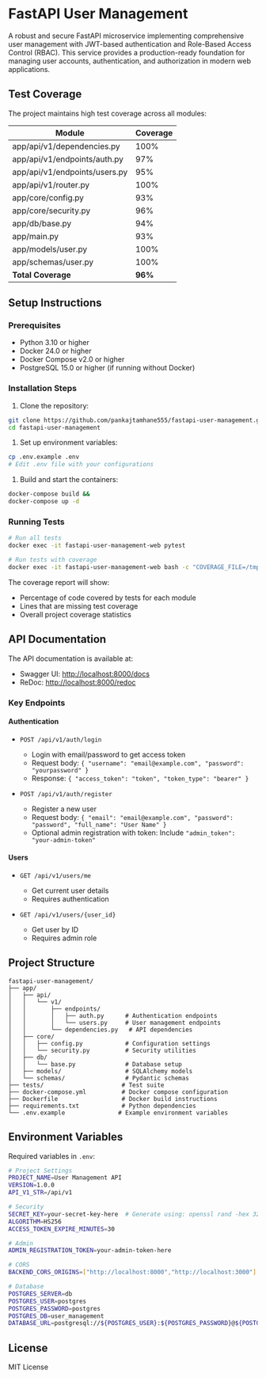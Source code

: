 # FastAPI User Management

A robust and secure FastAPI microservice implementing comprehensive user management with JWT-based authentication and Role-Based Access Control (RBAC). This service provides a production-ready foundation for managing user accounts, authentication, and authorization in modern web applications.

## Test Coverage

The project maintains high test coverage across all modules:

| Module                      | Coverage |
|----------------------------|----------|
| app/api/v1/dependencies.py | 100%     |
| app/api/v1/endpoints/auth.py| 97%      |
| app/api/v1/endpoints/users.py| 95%      |
| app/api/v1/router.py       | 100%     |
| app/core/config.py         | 93%      |
| app/core/security.py       | 96%      |
| app/db/base.py            | 94%      |
| app/main.py               | 93%      |
| app/models/user.py        | 100%     |
| app/schemas/user.py       | 100%     |
| **Total Coverage**        | **96%**  |

## Setup Instructions

### Prerequisites

- Python 3.10 or higher
- Docker 24.0 or higher
- Docker Compose v2.0 or higher
- PostgreSQL 15.0 or higher (if running without Docker)

### Installation Steps

1. Clone the repository:

```bash
git clone https://github.com/pankajtamhane555/fastapi-user-management.git
cd fastapi-user-management
```

1. Set up environment variables:

```bash
cp .env.example .env
# Edit .env file with your configurations
```

1. Build and start the containers:

```bash
docker-compose build &&
docker-compose up -d
```

### Running Tests

```bash
# Run all tests
docker exec -it fastapi-user-management-web pytest

# Run tests with coverage
docker exec -it fastapi-user-management-web bash -c "COVERAGE_FILE=/tmp/.coverage pytest --cov=app --cov-report=term-missing"
```

The coverage report will show:

- Percentage of code covered by tests for each module
- Lines that are missing test coverage
- Overall project coverage statistics

## API Documentation

The API documentation is available at:

- Swagger UI: [http://localhost:8000/docs](http://localhost:8000/docs)
- ReDoc: [http://localhost:8000/redoc](http://localhost:8000/redoc)

### Key Endpoints

#### Authentication

- `POST /api/v1/auth/login`
  - Login with email/password to get access token
  - Request body: `{ "username": "email@example.com", "password": "yourpassword" }`
  - Response: `{ "access_token": "token", "token_type": "bearer" }`

- `POST /api/v1/auth/register`
  - Register a new user
  - Request body: `{ "email": "email@example.com", "password": "password", "full_name": "User Name" }`
  - Optional admin registration with token: Include `"admin_token": "your-admin-token"`

#### Users

- `GET /api/v1/users/me`
  - Get current user details
  - Requires authentication

- `GET /api/v1/users/{user_id}`
  - Get user by ID
  - Requires admin role

## Project Structure

```plaintext
fastapi-user-management/
├── app/
│   ├── api/
│   │   └── v1/
│   │       ├── endpoints/
│   │       │   ├── auth.py      # Authentication endpoints
│   │       │   └── users.py     # User management endpoints
│   │       └── dependencies.py   # API dependencies
│   ├── core/
│   │   ├── config.py            # Configuration settings
│   │   └── security.py          # Security utilities
│   ├── db/
│   │   └── base.py              # Database setup
│   ├── models/                  # SQLAlchemy models
│   └── schemas/                 # Pydantic schemas
├── tests/                      # Test suite
├── docker-compose.yml          # Docker compose configuration
├── Dockerfile                  # Docker build instructions
├── requirements.txt            # Python dependencies
└── .env.example               # Example environment variables
```

## Environment Variables

Required variables in `.env`:

```bash
# Project Settings
PROJECT_NAME=User Management API
VERSION=1.0.0
API_V1_STR=/api/v1

# Security
SECRET_KEY=your-secret-key-here  # Generate using: openssl rand -hex 32
ALGORITHM=HS256
ACCESS_TOKEN_EXPIRE_MINUTES=30

# Admin
ADMIN_REGISTRATION_TOKEN=your-admin-token-here

# CORS
BACKEND_CORS_ORIGINS=["http://localhost:8000","http://localhost:3000"]

# Database
POSTGRES_SERVER=db
POSTGRES_USER=postgres
POSTGRES_PASSWORD=postgres
POSTGRES_DB=user_management
DATABASE_URL=postgresql://${POSTGRES_USER}:${POSTGRES_PASSWORD}@${POSTGRES_SERVER}:5432/${POSTGRES_DB}
```

## License

MIT License
